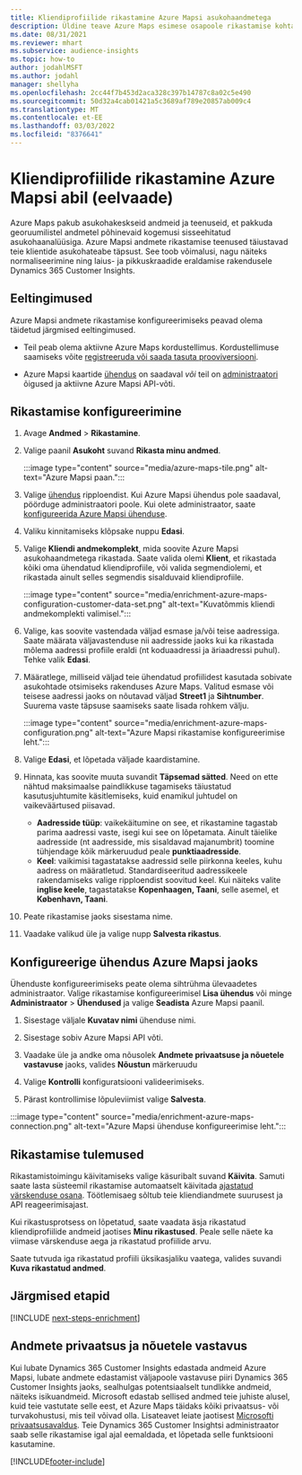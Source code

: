 ```yaml
---
title: Kliendiprofiilide rikastamine Azure Mapsi asukohaandmetega
description: Üldine teave Azure Maps esimese osapoole rikastamise kohta.
ms.date: 08/31/2021
ms.reviewer: mhart
ms.subservice: audience-insights
ms.topic: how-to
author: jodahlMSFT
ms.author: jodahl
manager: shellyha
ms.openlocfilehash: 2cc44f7b453d2aca328c397b14787c8a02c5e490
ms.sourcegitcommit: 50d32a4cab01421a5c3689af789e20857ab009c4
ms.translationtype: MT
ms.contentlocale: et-EE
ms.lasthandoff: 03/03/2022
ms.locfileid: "8376641"
---
```

# <a name="enrichment-of-customer-profiles-with-azure-maps-preview"></a>Kliendiprofiilide rikastamine Azure Mapsi abil (eelvaade)

Azure Maps pakub asukohakeskseid andmeid ja teenuseid, et pakkuda georuumilistel andmetel põhinevaid kogemusi sisseehitatud asukohaanalüüsiga. Azure Mapsi andmete rikastamise teenused täiustavad teie klientide asukohateabe täpsust. See toob võimalusi, nagu näiteks normaliseerimine ning laius- ja pikkuskraadide eraldamise rakendusele Dynamics 365 Customer Insights.

## <a name="prerequisites"></a>Eeltingimused

Azure Mapsi andmete rikastamise konfigureerimiseks peavad olema täidetud järgmised eeltingimused.

- Teil peab olema aktiivne Azure Maps kordustellimus. Kordustellimuse saamiseks võite [registreeruda või saada tasuta prooviversiooni](https://azure.microsoft.com/services/azure-maps/).

- Azure Mapsi kaartide [ühendus](connections.md) on saadaval *või* teil on [administraatori](permissions.md#admin) õigused ja aktiivne Azure Mapsi API-võti.

## <a name="configure-the-enrichment"></a>Rikastamise konfigureerimine

1. Avage **Andmed** > **Rikastamine**. 

1. Valige paanil **Asukoht** suvand **Rikasta minu andmed**.

   :::image type="content" source="media/azure-maps-tile.png" alt-text="Azure Mapsi paan.":::

1. Valige [ühendus](connections.md) ripploendist. Kui Azure Mapsi ühendus pole saadaval, pöörduge administraatori poole. Kui olete administraator, saate [konfigureerida Azure Mapsi ühenduse](#configure-the-connection-for-azure-maps). 

1. Valiku kinnitamiseks klõpsake nuppu **Edasi**.

1. Valige **Kliendi andmekomplekt**, mida soovite Azure Mapsi asukohaandmetega rikastada. Saate valida olemi **Klient**, et rikastada kõiki oma ühendatud kliendiprofiile, või valida segmendiolemi, et rikastada ainult selles segmendis sisalduvaid kliendiprofiile.

    :::image type="content" source="media/enrichment-azure-maps-configuration-customer-data-set.png" alt-text="Kuvatõmmis kliendi andmekomplekti valimisel.":::

1. Valige, kas soovite vastendada väljad esmase ja/või teise aadressiga. Saate määrata väljavastenduse nii aadresside jaoks kui ka rikastada mõlema aadressi profiile eraldi (nt koduaadressi ja äriaadressi puhul). Tehke valik **Edasi**.

1. Määratlege, milliseid väljad teie ühendatud profiilidest kasutada sobivate asukohtade otsimiseks rakenduses Azure Maps. Valitud esmase või teisese aadressi jaoks on nõutavad väljad **Street1** ja **Sihtnumber**. Suurema vaste täpsuse saamiseks saate lisada rohkem välju.

   :::image type="content" source="media/enrichment-azure-maps-configuration.png" alt-text="Azure Mapsi rikastamise konfigureerimise leht.":::

1. Valige **Edasi**, et lõpetada väljade kaardistamine.

1. Hinnata, kas soovite muuta suvandit **Täpsemad sätted**. Need on ette nähtud maksimaalse paindlikkuse tagamiseks täiustatud kasutusjuhtumite käsitlemiseks, kuid enamikul juhtudel on vaikeväärtused piisavad.
   - **Aadresside tüüp**: vaikekäitumine on see, et rikastamine tagastab parima aadressi vaste, isegi kui see on lõpetamata. Ainult täielike aadresside (nt aadresside, mis sisaldavad majanumbrit) toomine tühjendage kõik märkeruudud peale **punktiaadresside**. 
   - **Keel**: vaikimisi tagastatakse aadressid selle piirkonna keeles, kuhu aadress on määratletud. Standardiseeritud aadressikeele rakendamiseks valige ripploendist soovitud keel. Kui näiteks valite **inglise keele**, tagastatakse **Kopenhaagen, Taani**, selle asemel, et **København, Taani**.

1. Peate rikastamise jaoks sisestama nime.

1. Vaadake valikud üle ja valige nupp **Salvesta rikastus**.

## <a name="configure-the-connection-for-azure-maps"></a>Konfigureerige ühendus Azure Mapsi jaoks

Ühenduste konfigureerimiseks peate olema sihtrühma ülevaadetes administraator. Valige rikastamise konfigureerimisel **Lisa ühendus** või minge **Administraator** > **Ühendused** ja valige **Seadista** Azure Mapsi paanil.

1. Sisestage väljale **Kuvatav nimi** ühenduse nimi.

1. Sisestage sobiv Azure Mapsi API võti.

1. Vaadake üle ja andke oma nõusolek **Andmete privaatsuse ja nõuetele vastavuse** jaoks, valides **Nõustun** märkeruudu

1. Valige **Kontrolli** konfiguratsiooni valideerimiseks.

1. Pärast kontrollimise lõpuleviimist valige **Salvesta**.

:::image type="content" source="media/enrichment-azure-maps-connection.png" alt-text="Azure Mapsi ühenduse konfigureerimise leht.":::

## <a name="enrichment-results"></a>Rikastamise tulemused

Rikastamistoimingu käivitamiseks valige käsuribalt suvand **Käivita**. Samuti saate lasta süsteemil rikastamise automaatselt käivitada [ajastatud värskenduse osana](system.md#schedule-tab). Töötlemisaeg sõltub teie kliendiandmete suurusest ja API reageerimisajast.

Kui rikastusprotsess on lõpetatud, saate vaadata äsja rikastatud kliendiprofiilide andmeid jaotises **Minu rikastused**. Peale selle näete ka viimase värskenduse aega ja rikastatud profiilide arvu.

Saate tutvuda iga rikastatud profiili üksikasjaliku vaatega, valides suvandi **Kuva rikastatud andmed**.

## <a name="next-steps"></a>Järgmised etapid

[!INCLUDE [next-steps-enrichment](../includes/next-steps-enrichment.md)]

## <a name="data-privacy-and-compliance"></a>Andmete privaatsus ja nõuetele vastavus

Kui lubate Dynamics 365 Customer Insights edastada andmeid Azure Mapsi, lubate andmete edastamist väljapoole vastavuse piiri Dynamics 365 Customer Insights jaoks, sealhulgas potentsiaalselt tundlikke andmeid, näiteks isikuandmeid. Microsoft edastab sellised andmed teie juhiste alusel, kuid teie vastutate selle eest, et Azure Maps täidaks kõiki privaatsus- või turvakohustusi, mis teil võivad olla. Lisateavet leiate jaotisest [Microsofti privaatsusavaldus](https://go.microsoft.com/fwlink/?linkid=396732).
Teie Dynamics 365 Customer Insightsi administraator saab selle rikastamise igal ajal eemaldada, et lõpetada selle funktsiooni kasutamine.

[!INCLUDE[footer-include](../includes/footer-banner.md)]
